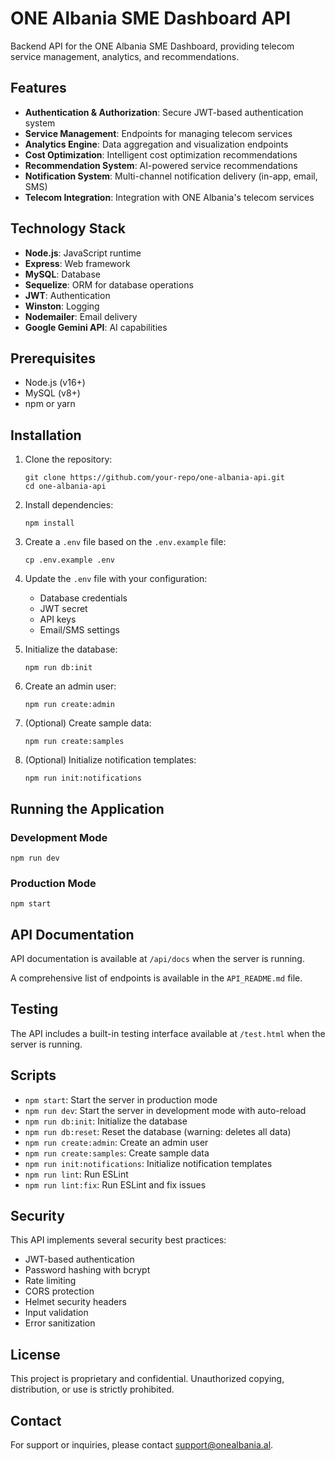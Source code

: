 # ONE Albania SME Dashboard API

Backend API for the ONE Albania SME Dashboard, providing telecom service management, analytics, and recommendations.

## Features

- **Authentication & Authorization**: Secure JWT-based authentication system
- **Service Management**: Endpoints for managing telecom services
- **Analytics Engine**: Data aggregation and visualization endpoints
- **Cost Optimization**: Intelligent cost optimization recommendations
- **Recommendation System**: AI-powered service recommendations
- **Notification System**: Multi-channel notification delivery (in-app, email, SMS)
- **Telecom Integration**: Integration with ONE Albania's telecom services

## Technology Stack

- **Node.js**: JavaScript runtime
- **Express**: Web framework
- **MySQL**: Database
- **Sequelize**: ORM for database operations
- **JWT**: Authentication
- **Winston**: Logging
- **Nodemailer**: Email delivery
- **Google Gemini API**: AI capabilities

## Prerequisites

- Node.js (v16+)
- MySQL (v8+)
- npm or yarn

## Installation

1. Clone the repository:
   ```
   git clone https://github.com/your-repo/one-albania-api.git
   cd one-albania-api
   ```

2. Install dependencies:
   ```
   npm install
   ```

3. Create a `.env` file based on the `.env.example` file:
   ```
   cp .env.example .env
   ```

4. Update the `.env` file with your configuration:
   - Database credentials
   - JWT secret
   - API keys
   - Email/SMS settings

5. Initialize the database:
   ```
   npm run db:init
   ```

6. Create an admin user:
   ```
   npm run create:admin
   ```

7. (Optional) Create sample data:
   ```
   npm run create:samples
   ```

8. (Optional) Initialize notification templates:
   ```
   npm run init:notifications
   ```

## Running the Application

### Development Mode

```
npm run dev
```

### Production Mode

```
npm start
```

## API Documentation

API documentation is available at `/api/docs` when the server is running.

A comprehensive list of endpoints is available in the `API_README.md` file.

## Testing

The API includes a built-in testing interface available at `/test.html` when the server is running.

## Scripts

- `npm start`: Start the server in production mode
- `npm run dev`: Start the server in development mode with auto-reload
- `npm run db:init`: Initialize the database
- `npm run db:reset`: Reset the database (warning: deletes all data)
- `npm run create:admin`: Create an admin user
- `npm run create:samples`: Create sample data
- `npm run init:notifications`: Initialize notification templates
- `npm run lint`: Run ESLint
- `npm run lint:fix`: Run ESLint and fix issues

## Security

This API implements several security best practices:

- JWT-based authentication
- Password hashing with bcrypt
- Rate limiting
- CORS protection
- Helmet security headers
- Input validation
- Error sanitization

## License

This project is proprietary and confidential. Unauthorized copying, distribution, or use is strictly prohibited.

## Contact

For support or inquiries, please contact support@onealbania.al.

